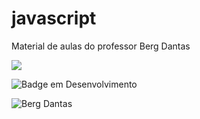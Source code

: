 # javascript
<p>Material de aulas do professor Berg Dantas</p>

<img src="https://github.com/bergdantas/bergdantas.github.io/blob/main/logo.png" />

![Badge em Desenvolvimento](http://img.shields.io/static/v1?label=STATUS&message=EM%20DESENVOLVIMENTO&color=GREEN&style=for-the-badge)

![Berg Dantas](https://github.com/bergdantas/bergdantas.github.io/blob/main/logo.png)